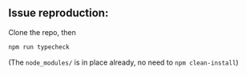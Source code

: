 ## Issue reproduction:

Clone the repo, then

```sh
npm run typecheck
```

(The `node_modules/` is in place already, no need to `npm clean-install`)
